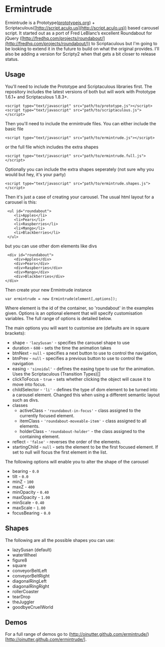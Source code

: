 Ermintrude
==========

Ermintrude is a Prototype([prototypejs.org](http://prototypejs.org)) + Scriptaculous([http://script.aculo.us](http://script.aculo.us)) based carousel script.  It started out as a port of Fred LeBlanc’s 
excellent Roundabout for jQuery ([http://fredhq.com/projects/roundabout/](http://fredhq.com/projects/roundabout/)) to Scriptaculous 
but I'm going to be looking to extend it in the future to build on what the original provides.  I'll also be adding a version for Scripty2 when that gets a bit 
closer to release status.

Usage
-----

You'll need to include the Prototype and Scriptaculous libraries first.  The repository includes the latest versions of both but will work with Prototype 1.6.1+ and Scriptaculous 1.8.3+.

    <script type="text/javascript" src="path/to/prototype.js"></script>
    <script type="text/javascript" src="path/to/scriptaculous.js"></script>
    
Then you'll need to include the ermintrude files.  You can either include the basic file

    <script type="text/javascript" src="path/to/ermintrude.js"></script>
    
or the full file which includes the extra shapes

    <script type="text/javascript" src="path/to/ermintrude.full.js"></script>
    
Optionally you can include the extra shapes seperately (not sure why you would but hey, it's your party)

    <script type="text/javascript" src="path/to/ermintrude.shapes.js"></script>

Then it's just a case of creating your carousel.  The usual html layout for a carousel is this:

     <ul id="roundabout">
        <li>Apples</li>
        <li>Pears</li>
        <li>Raspberries</li>
        <li>Mango</li>
        <li>Blackberries</li>
     </ul>
     
but you can use other dom elements like divs

     <div id="roundabout">
        <div>Apples</div>
        <div>Pears</div>
        <div>Raspberries</div>
        <div>Mango</div>
        <div>Blackberries</div>
    </div>

Then create your new Ermintrude instance

    var ermintrude = new Ermintrude(element[,options]);
    
Where element is the id of the container, so 'roundabout' in the examples given.  Options is an optional element that will specify customisation variables.  The full range of options is detailed below.

The main options you will want to customise are (defaults are in square brackets):

- shape - `'lazySusan'` - specifies the carousel shape to use
- duration - `600` - sets the time the animation takes
- btnNext - `null` - specifies a next button to use to control the navigation,
- btnPrev - `null` - specifies a previous button to use to control the navigation
- easing - `'sinoidal'` - defines the easing type to use for the animation. Uses the Scriptaculous (Transition Types)[]
- clickToFocus - `true` - sets whether clicking the object will cause it to move into focus.
- childSelector - `'li'` - defines the type of dom element to be turned into a carousel element.  Changed this when using a different semantic layout such as divs.
- classes
    * activeClass - `'roundabout-in-focus'` - class assigned to the currently focused element.
    * itemClass - `'roundabout-moveable-item'` - class assigned to all elements.
    * holderClass - `'roundabout-holder'` - the class assigned to the containing element.
- reflect - `'false'` - reverses the order of the elements.
- startingChild - `null` - sets the element to be the first focused element. If set to null will focus the first element in the list.
        
The following options will enable you to alter the shape of the carousel

- bearing - `0.0`
- tilt - `0.0`
- minZ - `100`
- maxZ - `400`
- minOpacity - `0.40`
- maxOpacity - `1.00`
- minScale - `0.40`
- maxScale - `1.00`
- focusBearing - `0.0`

Shapes
------

The following are all the possible shapes you can use:

- lazySusan (default)
- waterWheel
- figure8
- square
- conveyorBeltLeft
- conveyorBeltRight
- diagonalRingLeft
- diagonalRingRight
- rollerCoaster
- tearDrop
- theJuggler
- goodbyeCruelWorld

Demos
-----

For a full range of demos go to (http://oinutter.github.com/ermintrude/)[http://oinutter.github.com/ermintrude/]. 
                    